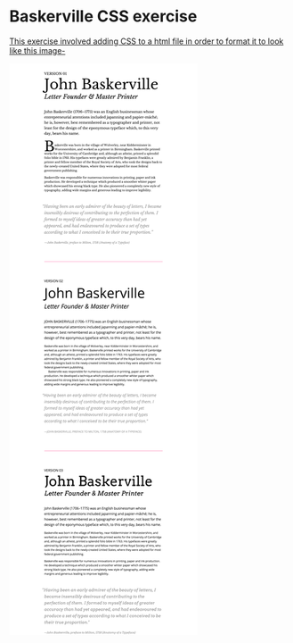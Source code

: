 # Baskerville CSS exercise

<a href="https://Hannah02.github.io/BaskervilleCSS/index.html">

This exercise involved adding CSS to a html file in order to format it to look like this image-

<img src="make_this_1.png" alt="Image to match formatting"/>
